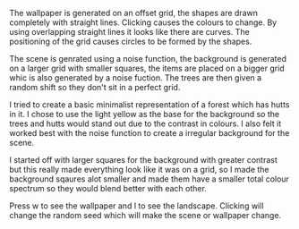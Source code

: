 The wallpaper is generated on an offset grid, the shapes are drawn completely with straight lines.
Clicking causes the colours to change. By using overlapping straight lines it looks like there are curves. The positioning of the grid causes circles to be formed by the shapes.

The scene is genrated using a noise function, the background is generated on a larger grid with smaller squares, the items are placed on a bigger grid whic is also generated by a noise fuction. The trees are then given a random shift so they don't sit in a perfect grid.

I tried to create a basic minimalist representation of a forest which has hutts in it. I chose to use the light yellow as the base for the background so the trees and hutts would stand out due to the contrast in colours. I also felt it worked best with the noise function to create a irregular background for the scene.

I started off with larger squares for the background with greater contrast but this really made everything look like it was on a grid, so I made the background sqaures alot smaller and made them have a smaller total colour spectrum so they would blend better with each other.

Press w to see the wallpaper and l to see the landscape. Clicking will change the random seed which will make the scene or wallpaper change.


